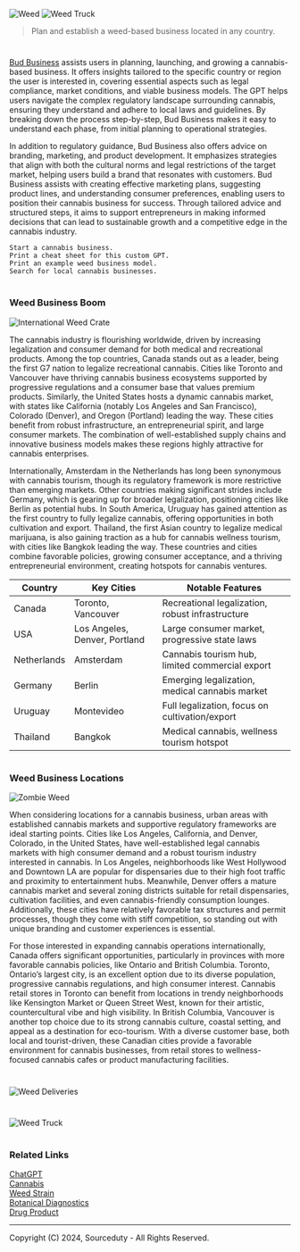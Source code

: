 ![Weed](https://github.com/user-attachments/assets/b1b62761-316d-4a5c-bae7-ab46f3f87f06)
![Weed Truck](https://github.com/user-attachments/assets/f5f5a35c-7180-456e-8deb-b4f6c4897ad8)

> Plan and establish a weed-based business located in any country.

#

[Bud Business](https://chatgpt.com/g/g-3uvrVjrJj-bud-business) assists users in planning, launching, and growing a cannabis-based business. It offers insights tailored to the specific country or region the user is interested in, covering essential aspects such as legal compliance, market conditions, and viable business models. The GPT helps users navigate the complex regulatory landscape surrounding cannabis, ensuring they understand and adhere to local laws and guidelines. By breaking down the process step-by-step, Bud Business makes it easy to understand each phase, from initial planning to operational strategies.

In addition to regulatory guidance, Bud Business also offers advice on branding, marketing, and product development. It emphasizes strategies that align with both the cultural norms and legal restrictions of the target market, helping users build a brand that resonates with customers. Bud Business assists with creating effective marketing plans, suggesting product lines, and understanding consumer preferences, enabling users to position their cannabis business for success. Through tailored advice and structured steps, it aims to support entrepreneurs in making informed decisions that can lead to sustainable growth and a competitive edge in the cannabis industry.

```
Start a cannabis business.
Print a cheat sheet for this custom GPT.
Print an example weed business model.
Search for local cannabis businesses.
```

#
### Weed Business Boom

![International Weed Crate](https://github.com/user-attachments/assets/1c87773e-b95f-4f63-bd29-27e5fe33e65a)

The cannabis industry is flourishing worldwide, driven by increasing legalization and consumer demand for both medical and recreational products. Among the top countries, Canada stands out as a leader, being the first G7 nation to legalize recreational cannabis. Cities like Toronto and Vancouver have thriving cannabis business ecosystems supported by progressive regulations and a consumer base that values premium products. Similarly, the United States hosts a dynamic cannabis market, with states like California (notably Los Angeles and San Francisco), Colorado (Denver), and Oregon (Portland) leading the way. These cities benefit from robust infrastructure, an entrepreneurial spirit, and large consumer markets. The combination of well-established supply chains and innovative business models makes these regions highly attractive for cannabis enterprises.

Internationally, Amsterdam in the Netherlands has long been synonymous with cannabis tourism, though its regulatory framework is more restrictive than emerging markets. Other countries making significant strides include Germany, which is gearing up for broader legalization, positioning cities like Berlin as potential hubs. In South America, Uruguay has gained attention as the first country to fully legalize cannabis, offering opportunities in both cultivation and export. Thailand, the first Asian country to legalize medical marijuana, is also gaining traction as a hub for cannabis wellness tourism, with cities like Bangkok leading the way. These countries and cities combine favorable policies, growing consumer acceptance, and a thriving entrepreneurial environment, creating hotspots for cannabis ventures.

| Country       | Key Cities               | Notable Features                                    |
|---------------|--------------------------|----------------------------------------------------|
| Canada        | Toronto, Vancouver       | Recreational legalization, robust infrastructure  |
| USA           | Los Angeles, Denver, Portland | Large consumer market, progressive state laws     |
| Netherlands   | Amsterdam                | Cannabis tourism hub, limited commercial export   |
| Germany       | Berlin                   | Emerging legalization, medical cannabis market    |
| Uruguay       | Montevideo               | Full legalization, focus on cultivation/export    |
| Thailand      | Bangkok                  | Medical cannabis, wellness tourism hotspot        |

#
### Weed Business Locations

![Zombie Weed](https://github.com/user-attachments/assets/efd5131e-bcc2-43fc-bf16-eed49c116ffa)

When considering locations for a cannabis business, urban areas with established cannabis markets and supportive regulatory frameworks are ideal starting points. Cities like Los Angeles, California, and Denver, Colorado, in the United States, have well-established legal cannabis markets with high consumer demand and a robust tourism industry interested in cannabis. In Los Angeles, neighborhoods like West Hollywood and Downtown LA are popular for dispensaries due to their high foot traffic and proximity to entertainment hubs. Meanwhile, Denver offers a mature cannabis market and several zoning districts suitable for retail dispensaries, cultivation facilities, and even cannabis-friendly consumption lounges. Additionally, these cities have relatively favorable tax structures and permit processes, though they come with stiff competition, so standing out with unique branding and customer experiences is essential.

For those interested in expanding cannabis operations internationally, Canada offers significant opportunities, particularly in provinces with more favorable cannabis policies, like Ontario and British Columbia. Toronto, Ontario’s largest city, is an excellent option due to its diverse population, progressive cannabis regulations, and high consumer interest. Cannabis retail stores in Toronto can benefit from locations in trendy neighborhoods like Kensington Market or Queen Street West, known for their artistic, countercultural vibe and high visibility. In British Columbia, Vancouver is another top choice due to its strong cannabis culture, coastal setting, and appeal as a destination for eco-tourism. With a diverse customer base, both local and tourist-driven, these Canadian cities provide a favorable environment for cannabis businesses, from retail stores to wellness-focused cannabis cafes or product manufacturing facilities.

#
![Weed Deliveries](https://github.com/user-attachments/assets/69214264-6603-441f-a883-d0e7a9e32cac)
#
![Weed Truck](https://github.com/user-attachments/assets/ff123f91-9afa-45eb-9081-7028b3e4645f)

#
### Related Links

[ChatGPT](https://github.com/sourceduty/ChatGPT)
<br>
[Cannabis](https://github.com/sourceduty/Cannabis)
<br>
[Weed Strain](https://github.com/sourceduty/Weed_Strain)
<br>
[Botanical Diagnostics](https://github.com/sourceduty/Botanical_Diagnostics)
<br>
[Drug Product](https://github.com/sourceduty/Drug_Product)

***
Copyright (C) 2024, Sourceduty - All Rights Reserved.
